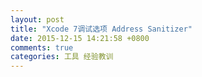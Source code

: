 ```yaml
---
layout: post
title: "Xcode 7调试选项 Address Sanitizer"
date: 2015-12-15 14:21:58 +0800
comments: true
categories: 工具 经验教训
---
```

